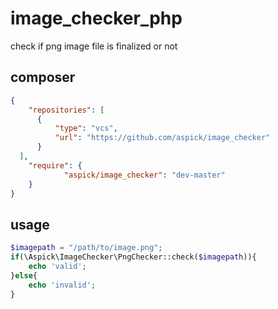 # image_checker_php

check if png image file is finalized or not

## composer

```json
{
	"repositories": [
      {
          "type": "vcs",
          "url": "https://github.com/aspick/image_checker"
      }
  ],
	"require": {
			"aspick/image_checker": "dev-master"
	}
}
```

## usage

```php
$imagepath = "/path/to/image.png";
if(\Aspick\ImageChecker\PngChecker::check($imagepath)){
	echo 'valid';
}else{
	echo 'invalid';
}
```
